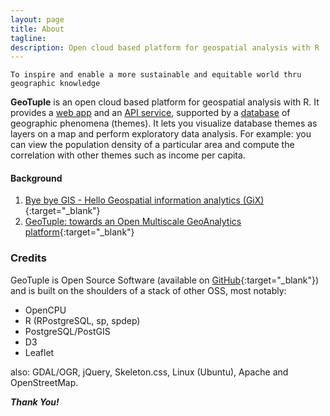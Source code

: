 ```yaml
---
layout: page
title: About
tagline: 
description: Open cloud based platform for geospatial analysis with R
---
```


```
To inspire and enable a more sustainable and equitable world thru geographic knowledge
```

**GeoTuple** is an open cloud based platform for geospatial analysis with R. It provides a [web app](app.html) and an [API service](/pages/api.html), supported by a [database](database.html) of geographic phenomena (themes).
It lets you visualize database themes as layers on a map and perform exploratory data analysis. For example: you can view the population density of a particular area and compute the correlation with other themes such as income per capita.

#### Background
1. [Bye bye GIS - Hello Geospatial information analytics (GiX)](https://www.linkedin.com/pulse/bye-gis-hello-geospatial-information-analytics-gix-roland-hansson?trk=pulse_spock-articles){:target="_blank"}
2. [GeoTuple: towards an Open Multiscale GeoAnalytics platform](https://www.linkedin.com/pulse/geotuple-towards-open-multiscale-geoanalytics-platform-roland-hansson?trk=pulse_spock-articles){:target="_blank"}

### Credits
GeoTuple is Open Source Software (available on [GitHub](https://github.com/rhansson/geotuple){:target="_blank"}) and is built on the shoulders of a stack of other OSS, most notably: 

- OpenCPU
- R (RPostgreSQL, sp, spdep)
- PostgreSQL/PostGIS
- D3
- Leaflet

also: GDAL/OGR, jQuery, Skeleton.css, Linux (Ubuntu), Apache and OpenStreetMap. 

**_Thank You!_**
